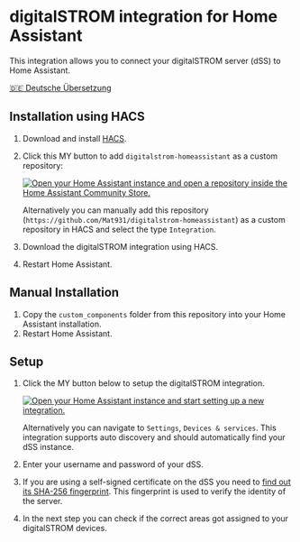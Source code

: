 # digitalSTROM integration for Home Assistant
This integration allows you to connect your digitalSTROM server (dSS) to Home Assistant.

[🇩🇪 Deutsche Übersetzung](https://github.com/Mat931/digitalstrom-homeassistant/blob/main/README_de.md)

## Installation using HACS
1. Download and install [HACS](https://hacs.xyz/).
2. Click this MY button to add `digitalstrom-homeassistant` as a custom repository:

    [![Open your Home Assistant instance and open a repository inside the Home Assistant Community Store.](https://my.home-assistant.io/badges/hacs_repository.svg)](https://my.home-assistant.io/redirect/hacs_repository/?owner=Mat931&repository=digitalstrom-homeassistant&category=integration)

   Alternatively you can manually add this repository (`https://github.com/Mat931/digitalstrom-homeassistant`) as a custom repository in HACS and select the type `Integration`.
4. Download the digitalSTROM integration using HACS.
5. Restart Home Assistant.

## Manual Installation
1. Copy the `custom_components` folder from this repository into your Home Assistant installation.
2. Restart Home Assistant.

## Setup
1. Click the MY button below to setup the digitalSTROM integration.
   
   [![Open your Home Assistant instance and start setting up a new integration.](https://my.home-assistant.io/badges/config_flow_start.svg)](https://my.home-assistant.io/redirect/config_flow_start/?domain=digitalstrom)

   Alternatively you can navigate to `Settings`, `Devices & services`. This integration supports auto discovery and should automatically find your dSS instance.
2. Enter your username and password of your dSS.
3. If you are using a self-signed certificate on the dSS you need to [find out its SHA-256 fingerprint](https://github.com/Mat931/digitalstrom-homeassistant/blob/main/certificate_fingerprint.md). This fingerprint is used to verify the identity of the server.
4. In the next step you can check if the correct areas got assigned to your digitalSTROM devices.
